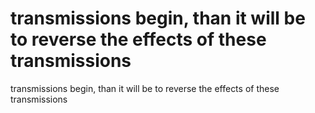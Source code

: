 # transmissions begin, than it will be to reverse the effects of these transmissions

transmissions begin, than it will be to reverse the effects of these transmissions